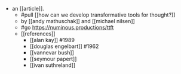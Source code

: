 - an [[article]].
  - #pull [[how can we develop transformative tools for thought?]]
  - by [[andy mathuschak]] and [[michael nilsen]]
  - #go https://numinous.productions/ttft
  - [[references]]
    - [[alan kay]] #1989
    - [[douglas engelbart]] #1962
    - [[vannevar bush]]
    - [[seymour papert]]
    - [[ivan suthreland]]
